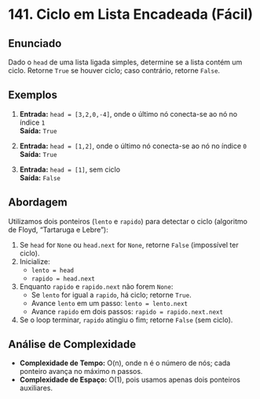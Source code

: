 # 141. Ciclo em Lista Encadeada (Fácil)

## Enunciado

Dado o `head` de uma lista ligada simples, determine se a lista contém um ciclo. Retorne `True` se houver ciclo; caso contrário, retorne `False`.

## Exemplos

1. **Entrada:** `head = [3,2,0,-4]`, onde o último nó conecta-se ao nó no índice `1`  
   **Saída:** `True`

2. **Entrada:** `head = [1,2]`, onde o último nó conecta-se ao nó no índice `0`  
   **Saída:** `True`

3. **Entrada:** `head = [1]`, sem ciclo  
   **Saída:** `False`

## Abordagem

Utilizamos dois ponteiros (`lento` e `rapido`) para detectar o ciclo (algoritmo de Floyd, “Tartaruga e Lebre”):

1. Se `head` for `None` ou `head.next` for `None`, retorne `False` (impossível ter ciclo).
2. Inicialize:
   - `lento = head`
   - `rapido = head.next`
3. Enquanto `rapido` e `rapido.next` não forem `None`:
   - Se `lento` for igual a `rapido`, há ciclo; retorne `True`.
   - Avance `lento` em um passo: `lento = lento.next`
   - Avance `rapido` em dois passos: `rapido = rapido.next.next`
4. Se o loop terminar, `rapido` atingiu o fim; retorne `False` (sem ciclo).

## Análise de Complexidade

- **Complexidade de Tempo:** O(n), onde n é o número de nós; cada ponteiro avança no máximo n passos.
- **Complexidade de Espaço:** O(1), pois usamos apenas dois ponteiros auxiliares.

